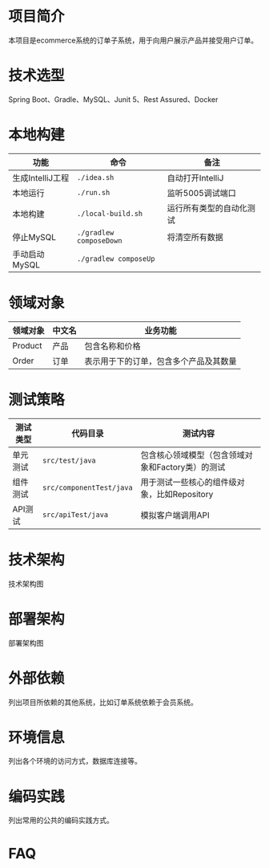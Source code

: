 # 项目简介
本项目是ecommerce系统的订单子系统，用于向用户展示产品并接受用户订单。

# 技术选型
Spring Boot、Gradle、MySQL、Junit 5、Rest Assured、Docker

# 本地构建
|功能|命令|备注|
| --- | --- | --- |
|生成IntelliJ工程|`./idea.sh`|自动打开IntelliJ|
|本地运行|`./run.sh`|监听5005调试端口|
|本地构建|`./local-build.sh`|运行所有类型的自动化测试|
|停止MySQL|`./gradlew composeDown`|将清空所有数据|
|手动启动MySQL|`./gradlew composeUp`||

# 领域对象
|领域对象|中文名|业务功能|
| --- | --- | --- |
|Product|产品|包含名称和价格|
|Order|订单|表示用于下的订单，包含多个产品及其数量|

# 测试策略
|测试类型|代码目录|测试内容|
| --- | --- | --- |
|单元测试|`src/test/java`|包含核心领域模型（包含领域对象和Factory类）的测试|
|组件测试|`src/componentTest/java`|用于测试一些核心的组件级对象，比如Repository|
|API测试|`src/apiTest/java`|模拟客户端调用API|

# 技术架构
技术架构图

# 部署架构
部署架构图

# 外部依赖
列出项目所依赖的其他系统，比如订单系统依赖于会员系统。

# 环境信息
列出各个环境的访问方式，数据库连接等。

# 编码实践
列出常用的公共的编码实践方式。

# FAQ